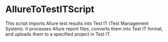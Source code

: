 # AllureToTestITScript
This script imports Allure test results into Test IT (Test Management System). It processes Allure report files, converts them into Test IT format, and uploads them to a specified project in Test IT.
